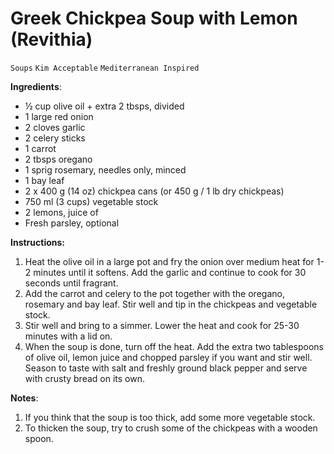 # Greek Chickpea Soup with Lemon (Revithia)

`Soups` `Kim Acceptable` `Mediterranean Inspired`

**Ingredients**:

- ½ cup olive oil + extra 2 tbsps, divided
- 1 large red onion
- 2 cloves garlic
- 2 celery sticks
- 1 carrot
- 2 tbsps oregano
- 1 sprig rosemary, needles only, minced
- 1 bay leaf
- 2 x 400 g (14 oz) chickpea cans (or 450 g / 1 lb dry chickpeas)
- 750 ml (3 cups) vegetable stock
- 2 lemons, juice of
- Fresh parsley, optional

**Instructions:**

1. Heat the olive oil in a large pot and fry the onion over medium heat for 1-2 minutes until it softens. Add the garlic and continue to cook for 30 seconds until fragrant.
2. Add the carrot and celery to the pot together with the oregano, rosemary and bay leaf. Stir well and tip in the chickpeas and vegetable stock.
3. Stir well and bring to a simmer. Lower the heat and cook for 25-30 minutes with a lid on.
4. When the soup is done, turn off the heat. Add the extra two tablespoons of olive oil, lemon juice and chopped parsley if you want and stir well. Season to taste with salt and freshly ground black pepper and serve with crusty bread on its own.

**Notes**:

1. If you think that the soup is too thick, add some more vegetable stock.
2. To thicken the soup, try to crush some of the chickpeas with a wooden spoon.
